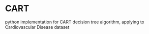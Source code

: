 # CART
python implementation for CART decision tree algorithm, applying to <a src="https://www.kaggle.com/sulianova/cardiovascular-disease-dataset/version/1">Cardiovascular Disease dataset</a>
